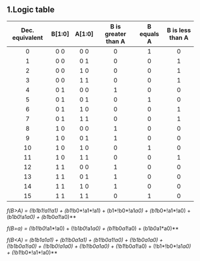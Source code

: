 ## 1.Logic table


| **Dec. equivalent** | **B[1:0]** | **A[1:0]** | **B is greater than A** | **B equals A** | **B is less than A** |
| :-: | :-: | :-: | :-: | :-: | :-: |
| 0 | 0 0 | 0 0 | 0 | 1 | 0 |
| 1 | 0 0 | 0 1 | 0 | 0 | 1 |
| 2 | 0 0 | 1 0 | 0 | 0 | 1 |
| 3 | 0 0 | 1 1 | 0 | 0 | 1 |
| 4 | 0 1 | 0 0 | 1 | 0 | 0 |
| 5 | 0 1 | 0 1 | 0 | 1 | 0 |
| 6 | 0 1 | 1 0 | 0 | 0 | 1 |
| 7 | 0 1 | 1 1 | 0 | 0 | 1 |
| 8 | 1 0 | 0 0 | 1 | 0 | 0 |
| 9 | 1 0 | 0 1 | 1 | 0 | 0 |
| 10 | 1 0 | 1 0 | 0 | 1 | 0 |
| 11 | 1 0 | 1 1 | 0 | 0 | 1 |
| 12 | 1 1 | 0 0 | 1 | 0 | 0 |
| 13 | 1 1 | 0 1 | 1 | 0 | 0 |
| 14 | 1 1 | 1 0 | 1 | 0 | 0 |
| 15 | 1 1 | 1 1 | 0 | 1 | 0 |


**f(B>A) = (!b1*b1*!a1*!a1) + (b1*!b0*!a1*!a1) + (b1*!b0*!a1*a0) + (b1*b0*!a1*!a0) + (b1*b0*!a1*a0) + (b1*b0*a1*!a0)**


**f(B=a) = (!b1*!b0*!a1*!a0) + (!b1*b0*!a1*a0) + (b1*!b0*a1*!a0) + (b1*b0*a1*a0)**


**f(B<A) = (b1*b1*a1*a1) + (b1*!b0*a1*a1) + (b1*!b0*a1*!a0) + (!b1*b0*a1*a0) + (!b1*b0*a1*!a0) + (!b1*b0*!a1*a0) + (!b1*!b0*a1*a0) + (!b1*!b0*a1*!a0) + (!b1*!b0*!a1*a0) + (!b1*!b0*!a1*!a0)**
